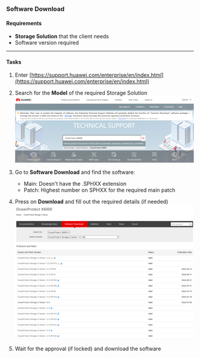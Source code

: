 
### **Software Download**

#### Requirements

* **Storage Solution** that the client needs
* Software version required

---

#### Tasks

1. Enter [https://support.huawei.com/enterprise/en/index.html](https://support.huawei.com/enterprise/en/index.html)
2. Search for the **Model** of the required Storage Solution
   ![DMDemo001](../../Images/DMDemo001.png)
3. Go to **Software Download** and find the software:

   * Main: Doesn't have the .SPHXX extension
   * Patch: Highest number on SPHXX for the required main patch
4. Press on **Download** and fill out the required details (if needed)
   ![SoftwareDownload001](../../Images/SoftwareDownload001.png)
5. Wait for the approval (if locked) and download the software
